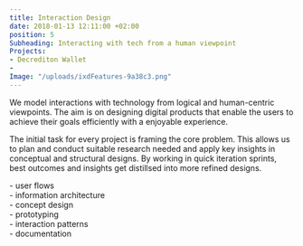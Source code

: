 ```yaml
---
title: Interaction Design
date: 2018-01-13 12:11:00 +02:00
position: 5
Subheading: Interacting with tech from a human viewpoint
Projects:
- Decrediton Wallet
- 
Image: "/uploads/ixdFeatures-9a38c3.png"
---
```


We model interactions with technology from logical and human-centric viewpoints. The aim is on designing digital products that enable the users to achieve their goals efficiently with a enjoyable experience.  

The initial task for every project is framing the core problem. This allows us to plan and conduct suitable research needed and apply key insights in conceptual and structural designs. By working in quick iteration sprints, best outcomes and insights get distillsed into more refined designs. 

<p>
- user flows<br>
- information architecture<br>
- concept design<br>
- prototyping<br>
- interaction patterns<br>
- documentation<br>
</p>